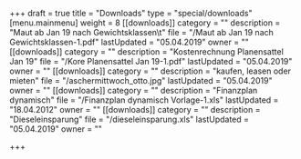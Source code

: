 +++
draft = true
title = "Downloads"
type = "special/downloads"
[menu.mainmenu]
weight = 8
[[downloads]]
category = ""
description = "Maut ab Jan 19 nach Gewichtsklassen\t"
file = "/Maut ab Jan 19 nach Gewichtsklassen-1.pdf"
lastUpdated = "05.04.2019"
owner = ""
[[downloads]]
category = ""
description = "Kostenrechnung Planensattel Jan 19"
file = "/Kore Planensattel Jan 19-1.pdf"
lastUpdated = "05.04.2019"
owner = ""
[[downloads]]
category = ""
description = "kaufen, leasen oder mieten"
file = "/aschermittwoch_otto.jpg"
lastUpdated = "05.04.2019"
owner = ""
[[downloads]]
category = ""
description = "Finanzplan dynamisch"
file = "/Finanzplan dynamisch  Vorlage-1.xls"
lastUpdated = "18.04.2012"
owner = ""
[[downloads]]
category = ""
description = "Dieseleinsparung"
file = "/dieseleinsparung.xls"
lastUpdated = "05.04.2019"
owner = ""

+++
